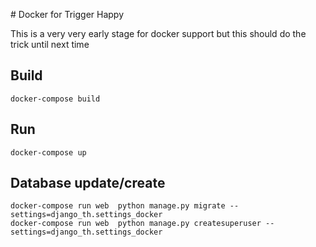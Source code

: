 # Docker for Trigger Happy

This is a very very early stage for docker support
but this should do the trick until next time

## Build

```
docker-compose build
```

## Run

```
docker-compose up 
```

## Database update/create

```
docker-compose run web  python manage.py migrate --settings=django_th.settings_docker
docker-compose run web  python manage.py createsuperuser --settings=django_th.settings_docker
```
